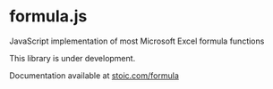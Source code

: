 formula.js
==========

JavaScript implementation of most Microsoft Excel formula functions

This library is under development.

Documentation available at [stoic.com/formula](http://stoic.com/formula)
